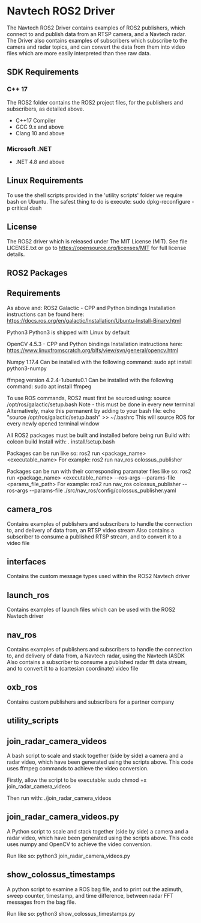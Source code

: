 # Navtech ROS2 Driver

The Navtech ROS2 Driver contains examples of ROS2 publishers, which connect to and publish data from an RTSP camera, and a Navtech radar. The Driver also contains examples of subscribers which subscribe to the camera and radar topics, and can convert the data from them into video files which are more easily interpreted than thee raw data.

## SDK Requirements

### C++ 17

The ROS2 folder contains the ROS2 project files, for the publishers and subscribers, as detailed above.

* C++17 Compiler
* GCC 9.x and above
* Clang 10 and above

### Microsoft .NET

* .NET 4.8 and above

## Linux Requirements

To use the shell scripts provided in the 'utility scripts' folder we require bash on Ubuntu. The safest thing to do is execute:
sudo dpkg-reconfigure -p critical dash

## License

The ROS2 driver which is released under The MIT License (MIT).
See file LICENSE.txt or go to <https://opensource.org/licenses/MIT> for full license details.

## ROS2 Packages

## Requirements
As above and:
ROS2 Galactic - CPP and Python bindings
Installation instructions can be found here: https://docs.ros.org/en/galactic/Installation/Ubuntu-Install-Binary.html

Python3
Python3 is shipped with Linux by default

OpenCV 4.5.3 - CPP and Python bindings
Installation instructions here: https://www.linuxfromscratch.org/blfs/view/svn/general/opencv.html

Numpy 1.17.4
Can be installed with the following command: sudo apt install python3-numpy

ffmpeg version 4.2.4-1ubuntu0.1
Can be installed with the following command: sudo apt install ffmpeg

To use ROS commands, ROS2 must first be sourced using: source /opt/ros/galactic/setup.bash
Note - this must be done in every new terminal
Alternatively, make this permanent by adding to your bash file: echo "source /opt/ros/galactic/setup.bash" >> ~/.bashrc
This will source ROS for every newly opened terminal window

All ROS2 packages must be built and installed before being run
Build with: colcon build
Install with: . install/setup.bash

Packages can be run like so: ros2 run <package_name> <executable_name>
For example: ros2 run nav_ros colossus_publisher

Packages can be run with their corresponding paramater files like so:
ros2 run <package_name> <executable_name> --ros-args --params-file <params_file_path>
For example:
ros2 run nav_ros colossus_publisher --ros-args --params-file ./src/nav_ros/config/colossus_publisher.yaml

## camera_ros

Contains examples of publishers and subscribers to handle the connection to, and delivery of data from, an RTSP video stream
Also contains a subscriber to consume a published RTSP stream, and to convert it to a video file

## interfaces

Contains the custom message types used within the ROS2 Navtech driver

## launch_ros

Contains examples of launch files which can be used with the ROS2 Navtech driver

## nav_ros

Contains examples of publishers and subscribers to handle the connection to, and delivery of data from, a Navtech radar, using the Navtech IASDK
Also contains a subscriber to consume a published radar fft data stream, and to convert it to a (cartesian coordinate) video file

## oxb_ros

Contains custom publishers and subscribers for a partner company

## utility_scripts

## join_radar_camera_videos

A bash script to scale and stack together (side by side) a camera and a radar video, which have been generated using the scripts above. This code uses ffmpeg commands to achieve the video conversion.

Firstly, allow the script to be executable: sudo chmod +x join_radar_camera_videos

Then run with: ./join_radar_camera_videos

## join_radar_camera_videos.py

A Python script to scale and stack together (side by side) a camera and a radar video, which have been generated using the scripts above. This code uses numpy and OpenCV to achieve the video conversion.

Run like so: python3 join_radar_camera_videos.py

## show_colossus_timestamps

A python script to examine a ROS bag file, and to print out the azimuth, sweep counter, timestamp, and time difference, between radar FFT messages from the bag file.

Run like so: python3 show_colossus_timestamps.py